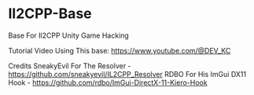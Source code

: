 # Il2CPP-Base

Base For Il2CPP Unity Game Hacking

Tutorial Video Using This base: https://www.youtube.com/@DEV_KC

Credits
SneakyEvil For The Resolver - https://github.com/sneakyevil/IL2CPP_Resolver
RDBO For His ImGui DX11 Hook - https://github.com/rdbo/ImGui-DirectX-11-Kiero-Hook
